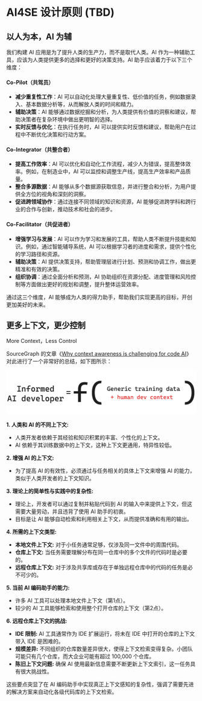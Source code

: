 # AI4SE 设计原则 (TBD)

## 以人为本，AI 为辅

我们构建 AI 应用是为了提升人类的生产力，而不是取代人类。AI 作为一种辅助工具，应该为人类提供更多的选择和更好的决策支持。AI
助手应该着力于以下三个维度：

#### Co-Pilot（共驾员）

- **减少重复性工作**：AI 可以自动化处理大量重复性、低价值的任务，例如数据录入、基本数据分析等，从而解放人类的时间和精力。
- **辅助决策**：AI 能够通过数据挖掘和分析，为人类提供有价值的洞察和建议，帮助决策者在复杂环境中做出更明智的选择。
- **实时反馈与优化**：在执行任务时，AI 可以提供实时反馈和建议，帮助用户在过程中不断优化决策和行动方案。

#### Co-Integrator（共整合者）

- **提高工作效率**：AI 可以优化和自动化工作流程，减少人为错误，提高整体效率。例如，在制造业中，AI 可以监控和调整生产线，提高生产效率和产品质量。
- **整合多源数据**：AI 能够从多个数据源获取信息，并进行整合和分析，为用户提供全方位的视角和深刻的洞察。
- **促进跨领域协作**：通过连接不同领域的知识和资源，AI 能够促进跨学科和跨行业的合作与创新，推动技术和社会的进步。

#### Co-Facilitator（共促进者）

- **增强学习与发展**：AI 可以作为学习和发展的工具，帮助人类不断提升技能和知识。例如，通过智能辅导系统，AI
  可以根据学习者的进度和需求，提供个性化的学习路径和资源。
- **辅助决策**：AI 提供决策支持，帮助管理层进行计划、预测和协调工作，做出更精准和有效的决策。
- **组织协调**：通过全面分析和预测，AI 协助组织在资源分配、进度管理和风险控制等方面做出更好的规划和调整，提升整体运营效率。

通过这三个维度，AI 能够成为人类的得力助手，帮助我们实现更高的目标，开创更加美好的未来。

## 更多上下文，更少控制

More Context，Less Control

SourceGraph
的文章《[Why context awareness is challenging for code AI](https://sourcegraph.com/blog/how-cody-provides-remote-repository-context)》
对此进行了一个非常好的总结，如下图所示：

![Informed AI Dev](images/informed-ai-dev.png)

**1. 人类和 AI 的不同上下文:**

- 人类开发者依赖于其经验和知识积累的丰富、个性化的上下文。
- AI 依赖于其训练数据中的上下文，这种上下文更通用，特异性较低。

**2. 增强 AI 的上下文:**

- 为了提高 AI 的有效性，必须通过与任务相关的具体上下文来增强 AI 的能力，类似于人类开发者的上下文知识。

**3. 理论上的简单性与实践中的复杂性:**

- 理论上，开发者可以通过复制并粘贴代码到 AI 的输入中来提供上下文，但这需要大量劳动，并且违背了使用 AI 助手的初衷。
- 目标是让 AI 能够自动检索和利用相关上下文，从而提供准确和有用的输出。

**4. 所需的上下文类型:**

- **本地文件上下文:** 对于小任务通常足够，仅涉及同一文件中的周围代码。
- **仓库上下文:** 当任务需要理解分布在同一仓库中的多个文件的代码时是必要的。
- **远程仓库上下文:** 对于涉及共享库或存在于单独远程仓库中的代码的任务是必不可少的。

**5. 当前 AI 编码助手的能力:**

- 许多 AI 工具可以处理本地文件上下文（第1点）。
- 较少的 AI 工具能够检索和使用整个打开仓库的上下文（第2点）。

**6. 远程仓库上下文的挑战:**

- **IDE 限制:** AI 工具通常作为 IDE 扩展运行，将未在 IDE 中打开的仓库的上下文带入 IDE 是困难的。
- **规模差异:** 不同组织的仓库数量差异很大，使得上下文检索变得复杂。小团队可能只有几个仓库，而大企业可能有超过 100,000 个仓库。
- **陈旧上下文问题:** 确保 AI 使用最新信息需要不断更新上下文索引，这一任务具有很大挑战性。

这些要点突显了在 AI 编码助手中实现真正上下文感知的复杂性，强调了需要先进的解决方案来自动化各级代码库的上下文检索。
